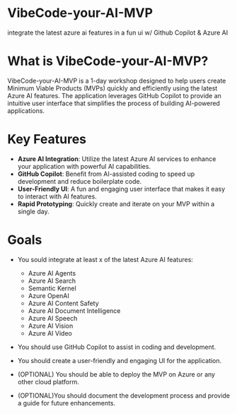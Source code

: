 # VibeCode-your-AI-MVP
integrate the latest azure ai features in a fun ui w/ Github Copilot &amp; Azure AI

# What is VibeCode-your-AI-MVP?
VibeCode-your-AI-MVP is a 1-day workshop designed to help users create Minimum Viable Products (MVPs) quickly and efficiently using the latest Azure AI features. The application leverages GitHub Copilot to provide an intuitive user interface that simplifies the process of building AI-powered applications. 

# Key Features
- **Azure AI Integration**: Utilize the latest Azure AI services to enhance your application with powerful AI capabilities.
- **GitHub Copilot**: Benefit from AI-assisted coding to speed up development and reduce boilerplate code.
- **User-Friendly UI**: A fun and engaging user interface that makes it easy to interact with AI features.
- **Rapid Prototyping**: Quickly create and iterate on your MVP within a single day.

# Goals 
- You sould integrate at least x of the latest Azure AI features:
    - Azure AI Agents
    - Azure AI Search
    - Semantic Kernel
    - Azure OpenAI
    - Azure AI Content Safety
    - Azure AI Document Intelligence
    - Azure AI Speech
    - Azure AI Vision
    - Azure AI Video


- You should use GitHub Copilot to assist in coding and development.
- You should create a user-friendly and engaging UI for the application.
- (OPTIONAL) You should be able to deploy the MVP on Azure or any other cloud platform.
- (OPTIONAL)You should document the development process and provide a guide for future enhancements.
